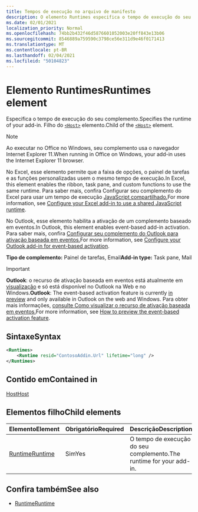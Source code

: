 ```yaml
---
title: Tempos de execução no arquivo de manifesto
description: O elemento Runtimes especifica o tempo de execução do seu complemento.
ms.date: 02/01/2021
localization_priority: Normal
ms.openlocfilehash: 74bb2b432f46d5876601052003e20ff843e13b06
ms.sourcegitcommit: 8546889a759590c3798ce56e311d9e46f0171413
ms.translationtype: MT
ms.contentlocale: pt-BR
ms.lasthandoff: 02/04/2021
ms.locfileid: "50104823"
---
```

# <a name="runtimes-element"></a><span data-ttu-id="3a7df-103">Elemento Runtimes</span><span class="sxs-lookup"><span data-stu-id="3a7df-103">Runtimes element</span></span>

<span data-ttu-id="3a7df-104">Especifica o tempo de execução do seu complemento.</span><span class="sxs-lookup"><span data-stu-id="3a7df-104">Specifies the runtime of your add-in.</span></span> <span data-ttu-id="3a7df-105">Filho do [`<Host>`](host.md) elemento.</span><span class="sxs-lookup"><span data-stu-id="3a7df-105">Child of the [`<Host>`](host.md) element.</span></span>

> [!NOTE]
> <span data-ttu-id="3a7df-106">Ao executar no Office no Windows, seu complemento usa o navegador Internet Explorer 11.</span><span class="sxs-lookup"><span data-stu-id="3a7df-106">When running in Office on Windows, your add-in uses the Internet Explorer 11 browser.</span></span>

<span data-ttu-id="3a7df-107">No Excel, esse elemento permite que a faixa de opções, o painel de tarefas e as funções personalizadas usem o mesmo tempo de execução.</span><span class="sxs-lookup"><span data-stu-id="3a7df-107">In Excel, this element enables the ribbon, task pane, and custom functions to use the same runtime.</span></span> <span data-ttu-id="3a7df-108">Para saber mais, confira Configurar seu complemento do Excel para usar um tempo de execução [JavaScript compartilhado.](../../develop/configure-your-add-in-to-use-a-shared-runtime.md)</span><span class="sxs-lookup"><span data-stu-id="3a7df-108">For more information, see [Configure your Excel add-in to use a shared JavaScript runtime](../../develop/configure-your-add-in-to-use-a-shared-runtime.md).</span></span>

<span data-ttu-id="3a7df-109">No Outlook, esse elemento habilita a ativação de um complemento baseado em eventos.</span><span class="sxs-lookup"><span data-stu-id="3a7df-109">In Outlook, this element enables event-based add-in activation.</span></span> <span data-ttu-id="3a7df-110">Para saber mais, confira [Configurar seu complemento do Outlook para ativação baseada em eventos.](../../outlook/autolaunch.md)</span><span class="sxs-lookup"><span data-stu-id="3a7df-110">For more information, see [Configure your Outlook add-in for event-based activation](../../outlook/autolaunch.md).</span></span>

<span data-ttu-id="3a7df-111">**Tipo de complemento:** Painel de tarefas, Email</span><span class="sxs-lookup"><span data-stu-id="3a7df-111">**Add-in type:** Task pane, Mail</span></span>

> [!IMPORTANT]
> <span data-ttu-id="3a7df-112">**Outlook**: o recurso de ativação baseada em eventos está atualmente em [visualização](../../reference/objectmodel/preview-requirement-set/outlook-requirement-set-preview.md) e só está disponível no Outlook na Web e no Windows.</span><span class="sxs-lookup"><span data-stu-id="3a7df-112">**Outlook**: The event-based activation feature is currently [in preview](../../reference/objectmodel/preview-requirement-set/outlook-requirement-set-preview.md) and only available in Outlook on the web and Windows.</span></span> <span data-ttu-id="3a7df-113">Para obter mais informações, [consulte Como visualizar o recurso de ativação baseada em eventos.](../../outlook/autolaunch.md#how-to-preview-the-event-based-activation-feature)</span><span class="sxs-lookup"><span data-stu-id="3a7df-113">For more information, see [How to preview the event-based activation feature](../../outlook/autolaunch.md#how-to-preview-the-event-based-activation-feature).</span></span>

## <a name="syntax"></a><span data-ttu-id="3a7df-114">Sintaxe</span><span class="sxs-lookup"><span data-stu-id="3a7df-114">Syntax</span></span>

```XML
<Runtimes>
    <Runtime resid="ContosoAddin.Url" lifetime="long" />
</Runtimes>
```

## <a name="contained-in"></a><span data-ttu-id="3a7df-115">Contido em</span><span class="sxs-lookup"><span data-stu-id="3a7df-115">Contained in</span></span>

[<span data-ttu-id="3a7df-116">Host</span><span class="sxs-lookup"><span data-stu-id="3a7df-116">Host</span></span>](host.md)

## <a name="child-elements"></a><span data-ttu-id="3a7df-117">Elementos filho</span><span class="sxs-lookup"><span data-stu-id="3a7df-117">Child elements</span></span>

|  <span data-ttu-id="3a7df-118">Elemento</span><span class="sxs-lookup"><span data-stu-id="3a7df-118">Element</span></span> |  <span data-ttu-id="3a7df-119">Obrigatório</span><span class="sxs-lookup"><span data-stu-id="3a7df-119">Required</span></span>  |  <span data-ttu-id="3a7df-120">Descrição</span><span class="sxs-lookup"><span data-stu-id="3a7df-120">Description</span></span>  |
|:-----|:-----|:-----|
| [<span data-ttu-id="3a7df-121">Runtime</span><span class="sxs-lookup"><span data-stu-id="3a7df-121">Runtime</span></span>](runtime.md) | <span data-ttu-id="3a7df-122">Sim</span><span class="sxs-lookup"><span data-stu-id="3a7df-122">Yes</span></span> |  <span data-ttu-id="3a7df-123">O tempo de execução do seu complemento.</span><span class="sxs-lookup"><span data-stu-id="3a7df-123">The runtime for your add-in.</span></span> |

## <a name="see-also"></a><span data-ttu-id="3a7df-124">Confira também</span><span class="sxs-lookup"><span data-stu-id="3a7df-124">See also</span></span>

- [<span data-ttu-id="3a7df-125">Runtime</span><span class="sxs-lookup"><span data-stu-id="3a7df-125">Runtime</span></span>](runtime.md)
